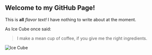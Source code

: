 ## Welcome to my GitHub Page!

This is **all** *flavor text!* I have nothing to write about at the moment.

As Ice Cube once said:

> I make a mean cup of coffee,
> if you give me the right
> ingredients.

![Ice Cube](https://sugarfactory.com/wp-content/uploads/2016/10/Ice-Cube-1-1-600x600.jpg)
